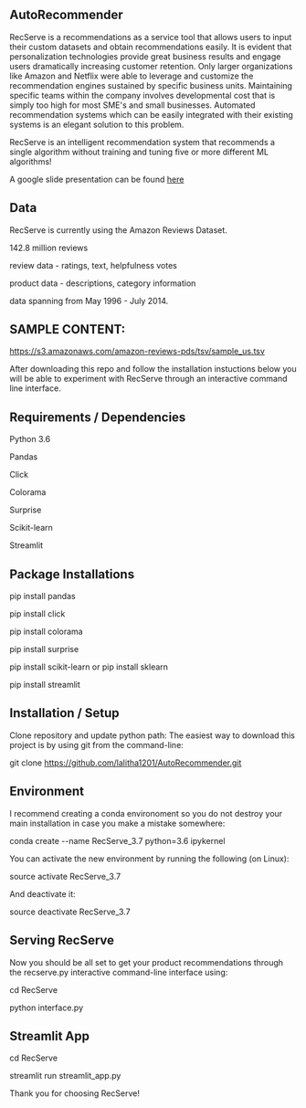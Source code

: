 ## AutoRecommender
RecServe is a recommendations as a service tool that allows users to input their custom datasets and obtain recommendations easily. It is evident that personalization technologies provide great business results and engage users dramatically increasing customer retention. Only larger organizations like Amazon and Netflix were able to leverage and customize the recommendation engines sustained by specific business units. Maintaining specific teams within the company involves developmental cost that is simply too high for most SME's and small businesses. Automated recommendation systems which can be easily integrated with their existing systems is an elegant solution to this problem.

RecServe is an intelligent recommendation system that recommends a single algorithm without training and tuning five or more different ML algorithms!

A google slide presentation can be found [here](https://docs.google.com/presentation/d/1Q99WFetq5X_IgM-NdBFBH4EwiebxfmZHHTsX2eZVusQ/edit?usp=sharing)

## Data
RecServe is currently using the Amazon Reviews Dataset.

142.8 million reviews

review data - ratings, text, helpfulness votes

product data - descriptions, category information

data spanning from May 1996 - July 2014.

## SAMPLE CONTENT:
https://s3.amazonaws.com/amazon-reviews-pds/tsv/sample_us.tsv

After downloading this repo and follow the installation instuctions below you will be able to experiment with RecServe through an interactive command line interface.

## Requirements / Dependencies
Python 3.6

Pandas 

Click 

Colorama 

Surprise  

Scikit-learn 

Streamlit
## Package Installations
pip install pandas

pip install click

pip install colorama

pip install surprise 

pip install scikit-learn or pip install sklearn

pip install streamlit

## Installation / Setup
Clone repository and update python path: The easiest way to download this project is by using git from the command-line:

git clone https://github.com/lalitha1201/AutoRecommender.git

## Environment
I recommend creating a conda environoment so you do not destroy your main installation in case you make a mistake somewhere:

conda create --name RecServe_3.7 python=3.6 ipykernel

You can activate the new environment by running the following (on Linux):

source activate RecServe_3.7 

And deactivate it:

source deactivate RecServe_3.7

## Serving RecServe
Now you should be all set to get your product recommendations through the recserve.py interactive command-line interface using:

cd RecServe

python interface.py

## Streamlit App

cd RecServe

streamlit run streamlit_app.py


Thank you for choosing RecServe!



